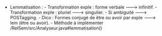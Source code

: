 - Lemmatisation : 
	   - Transformation exple : forme verbale ---> infinitif.
	   - Transformation exple : pluriel ---> singulier.
	   - Si ambiguité ---> POSTagging.
	   - Dico : Formes conjugé de être ou avoir par exple ---> lem (être ou avoir).
	   - Méthode à implémenter /RelSem/src/Analyseur.java#lemmatisation()